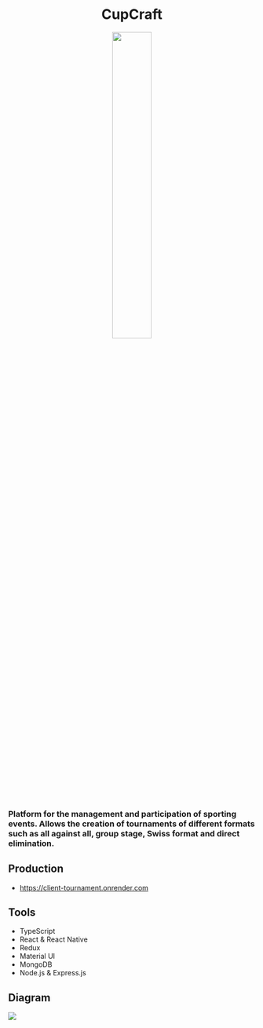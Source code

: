 <h1 align="center">CupCraft</h1>
<div align="center">
  <img src="https://res.cloudinary.com/projects-emanuek/image/upload/v1716217015/portfolio/logo_tjwhut.png" width="40%" />
</div>

<h3>Platform for the management and participation of sporting events. Allows the creation of tournaments of different formats such as all against all, group stage, Swiss format and direct elimination.</h3>

## Production ##

- https://client-tournament.onrender.com

## Tools ##
  
- TypeScript
- React & React Native
- Redux
- Material UI
- MongoDB
- Node.js & Express.js

## Diagram ##

<img src="https://res.cloudinary.com/projects-emanuek/image/upload/v1721070296/drawSQL-image-export-2024-07-15_1_wxqyq9.png" />
